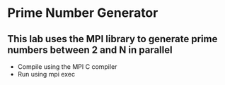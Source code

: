 # Prime Number Generator

## This lab uses the MPI library to generate prime numbers between 2 and N in parallel

- Compile using the MPI C compiler
- Run using mpi exec
